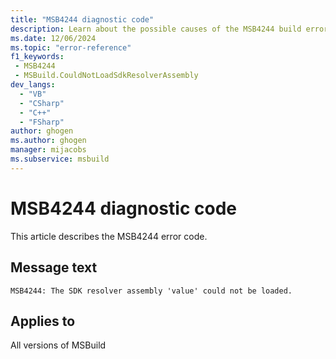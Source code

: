 ```yaml
---
title: "MSB4244 diagnostic code"
description: Learn about the possible causes of the MSB4244 build error, and get troubleshooting tips.
ms.date: 12/06/2024
ms.topic: "error-reference"
f1_keywords:
 - MSB4244
 - MSBuild.CouldNotLoadSdkResolverAssembly
dev_langs:
  - "VB"
  - "CSharp"
  - "C++"
  - "FSharp"
author: ghogen
ms.author: ghogen
manager: mijacobs
ms.subservice: msbuild
---
```


# MSB4244 diagnostic code

<!-- :::ErrorDefinitionDescription::: -->
<!-- :::editable-content name="introDescription"::: -->
This article describes the MSB4244 error code.
<!-- :::editable-content-end::: -->

## Message text

`MSB4244: The SDK resolver assembly 'value' could not be loaded.`

<!-- :::editable-content name="postOutputDescription"::: -->
<!--
{StrBegin="MSB4244: "}
-->
<!-- :::editable-content-end::: -->
<!-- :::ErrorDefinitionDescription-end::: -->

## Applies to

All versions of MSBuild
